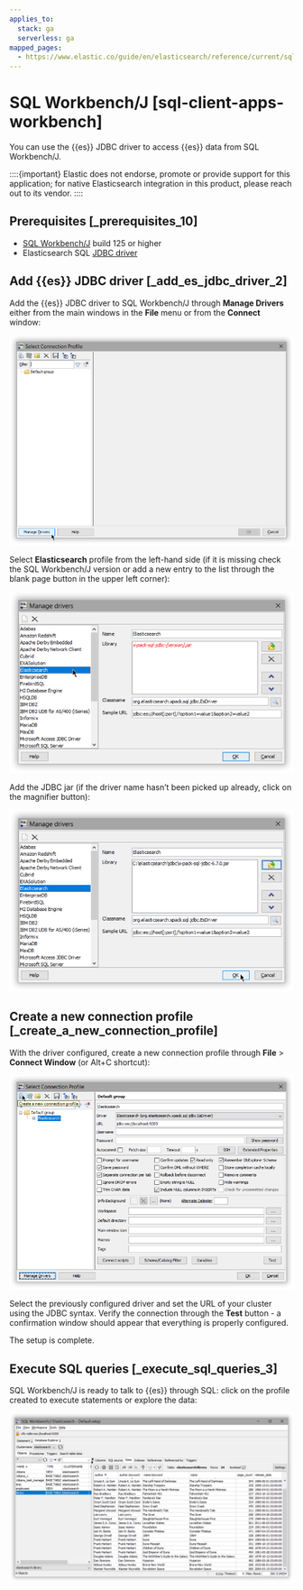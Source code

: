 ```yaml
---
applies_to:
  stack: ga
  serverless: ga
mapped_pages:
  - https://www.elastic.co/guide/en/elasticsearch/reference/current/sql-client-apps-workbench.html
---
```


# SQL Workbench/J [sql-client-apps-workbench]

You can use the {{es}} JDBC driver to access {{es}} data from SQL Workbench/J.

::::{important}
Elastic does not endorse, promote or provide support for this application; for native Elasticsearch integration in this product, please reach out to its vendor.
::::


## Prerequisites [_prerequisites_10]

* [SQL Workbench/J](https://www.sql-workbench.eu/) build 125 or higher
* Elasticsearch SQL [JDBC driver](sql-jdbc.md)


## Add {{es}} JDBC driver [_add_es_jdbc_driver_2]

Add the {{es}} JDBC driver to SQL Workbench/J through **Manage Drivers** either from the main windows in the **File** menu or from the **Connect** window:

![workbench 1 manage drivers](../../../images/elasticsearch-reference-workbench-1-manage-drivers.png "")

Select **Elasticsearch** profile from the left-hand side (if it is missing check the SQL Workbench/J version or add a new entry to the list through the blank page button in the upper left corner):

![workbench 2 select driver](../../../images/elasticsearch-reference-workbench-2-select-driver.png "")

Add the JDBC jar (if the driver name hasn’t been picked up already,  click on the magnifier button):

![workbench 3 add jar](../../../images/elasticsearch-reference-workbench-3-add-jar.png "")


## Create a new connection profile [_create_a_new_connection_profile]

With the driver configured, create a new connection profile through **File** > **Connect Window** (or Alt+C shortcut):

![workbench 4 connection](../../../images/elasticsearch-reference-workbench-4-connection.png "")

Select the previously configured driver and set the URL of your cluster using the JDBC syntax. Verify the connection through the **Test** button - a confirmation window should appear that everything is properly configured.

The setup is complete.


## Execute SQL queries [_execute_sql_queries_3]

SQL Workbench/J is ready to talk to {{es}} through SQL: click on the profile created to execute statements or explore the data:

![workbench 5 data](../../../images/elasticsearch-reference-workbench-5-data.png "")



